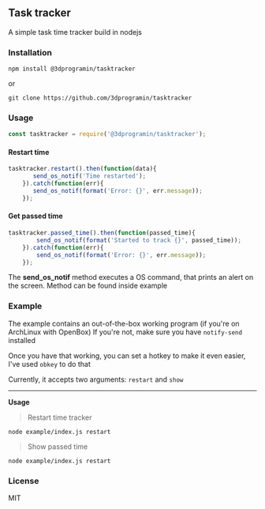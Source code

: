 Task tracker
--------

A simple task time tracker build in nodejs


### Installation
```npm install @3dprogramin/tasktracker```

or

```git clone https://github.com/3dprogramin/tasktracker```


### Usage
```js
const tasktracker = require('@3dprogramin/tasktracker');
```
#### Restart time
```js
tasktracker.restart().then(function(data){
       send_os_notif('Time restarted');
    }).catch(function(err){
       send_os_notif(format('Error: {}', err.message));
    });
```
#### Get passed time
```js
tasktracker.passed_time().then(function(passed_time){
        send_os_notif(format('Started to track {}', passed_time));
    }).catch(function(err){
        send_os_notif(format('Error: {}', err.message));
    });
```

The **send_os_notif** method executes a OS command, that prints an alert on
the screen. Method can be found inside example

### Example
The example contains an out-of-the-box working program (if you're on ArchLinux with OpenBox)
If you're not, make sure you have ```notify-send``` installed

Once you have that working, you can set a hotkey to make it even easier, I've used ```obkey``` to do that

Currently, it accepts two arguments: ```restart``` and ```show```

-----------

**Usage**

> Restart time tracker

```node example/index.js restart```

> Show passed time

```node example/index.js restart```

### License
MIT
